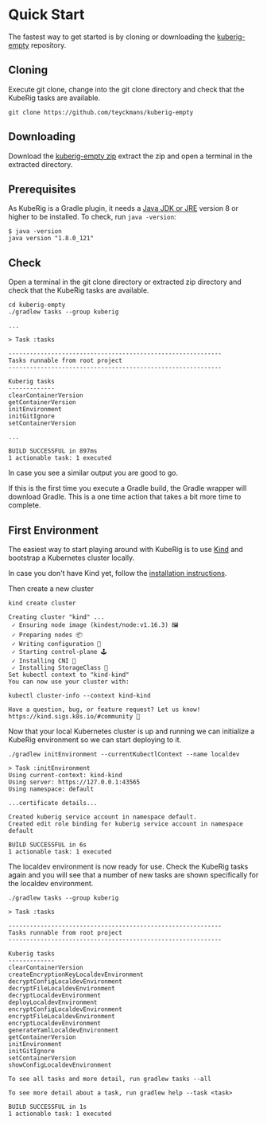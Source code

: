 # Quick Start

The fastest way to get started is by cloning or downloading the [kuberig-empty](https://github.com/teyckmans/kuberig-empty) repository.

## Cloning
Execute git clone, change into the git clone directory and check that the KubeRig tasks are available.  
```shell
git clone https://github.com/teyckmans/kuberig-empty
```

## Downloading
Download the [kuberig-empty zip](https://github.com/teyckmans/kuberig-empty/archive/master.zip) extract the zip and open a terminal in the extracted directory.

## Prerequisites
As KubeRig is a Gradle plugin, it needs a [Java JDK or JRE](http://www.oracle.com/technetwork/java/javase/downloads/index.html) version 8 or higher to be installed. To check, run `java -version`:
```shell
$ java -version 
java version "1.8.0_121"
```

## Check
Open a terminal in the git clone directory or extracted zip directory and check that the KubeRig tasks are available.

```shell
cd kuberig-empty
./gradlew tasks --group kuberig

...

> Task :tasks

------------------------------------------------------------
Tasks runnable from root project
------------------------------------------------------------

Kuberig tasks
-------------
clearContainerVersion
getContainerVersion
initEnvironment
initGitIgnore
setContainerVersion

...

BUILD SUCCESSFUL in 897ms
1 actionable task: 1 executed
```
In case you see a similar output you are good to go.

If this is the first time you execute a Gradle build, the Gradle wrapper will download Gradle. This is a one time action that takes a bit more time to complete.

## First Environment
The easiest way to start playing around with KubeRig is to use [Kind](https://github.com/kubernetes-sigs/kind) and bootstrap a Kubernetes cluster locally.

In case you don't have Kind yet, follow the [installation instructions](https://github.com/kubernetes-sigs/kind#installation-and-usage).

Then create a new cluster
```shell
kind create cluster

Creating cluster "kind" ...
 ✓ Ensuring node image (kindest/node:v1.16.3) 🖼 
 ✓ Preparing nodes 📦 
 ✓ Writing configuration 📜 
 ✓ Starting control-plane 🕹️ 
 ✓ Installing CNI 🔌 
 ✓ Installing StorageClass 💾 
Set kubectl context to "kind-kind"
You can now use your cluster with:

kubectl cluster-info --context kind-kind

Have a question, bug, or feature request? Let us know! https://kind.sigs.k8s.io/#community 🙂
``` 

Now that your local Kubernetes cluster is up and running we can initialize a KubeRig environment so we can start deploying to it.
```shell
./gradlew initEnvironment --currentKubectlContext --name localdev

> Task :initEnvironment
Using current-context: kind-kind
Using server: https://127.0.0.1:43565
Using namespace: default

...certificate details...

Created kuberig service account in namespace default.
Created edit role binding for kuberig service account in namespace default

BUILD SUCCESSFUL in 6s
1 actionable task: 1 executed
```

The localdev environment is now ready for use. Check the KubeRig tasks again and you will see that a number of new tasks are shown specifically for the localdev environment.
```shell
./gradlew tasks --group kuberig

> Task :tasks

------------------------------------------------------------
Tasks runnable from root project
------------------------------------------------------------

Kuberig tasks
-------------
clearContainerVersion
createEncryptionKeyLocaldevEnvironment
decryptConfigLocaldevEnvironment
decryptFileLocaldevEnvironment
decryptLocaldevEnvironment
deployLocaldevEnvironment
encryptConfigLocaldevEnvironment
encryptFileLocaldevEnvironment
encryptLocaldevEnvironment
generateYamlLocaldevEnvironment
getContainerVersion
initEnvironment
initGitIgnore
setContainerVersion
showConfigLocaldevEnvironment

To see all tasks and more detail, run gradlew tasks --all

To see more detail about a task, run gradlew help --task <task>

BUILD SUCCESSFUL in 1s
1 actionable task: 1 executed
```
